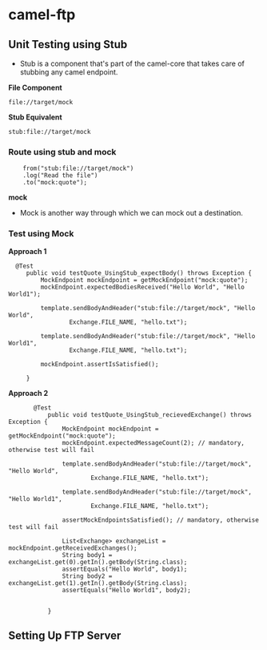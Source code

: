 # camel-ftp

## Unit Testing using Stub

-   Stub is a component that's part of the camel-core that takes care of stubbing any camel endpoint.

**File Component**

```youtrack
file://target/mock
``` 

**Stub Equivalent**

```youtrack
stub:file://target/mock
```
 
### Route using stub and mock

```youtrack
    from("stub:file://target/mock")
    .log("Read the file")
    .to("mock:quote");
``` 

**mock**

-   Mock is another way through which we can mock out a destination.


### Test using Mock

**Approach 1**

```youtrack
  @Test
     public void testQuote_UsingStub_expectBody() throws Exception {
         MockEndpoint mockEndpoint = getMockEndpoint("mock:quote");
         mockEndpoint.expectedBodiesReceived("Hello World", "Hello World1");
 
         template.sendBodyAndHeader("stub:file://target/mock", "Hello World",
                 Exchange.FILE_NAME, "hello.txt");
 
         template.sendBodyAndHeader("stub:file://target/mock", "Hello World1",
                 Exchange.FILE_NAME, "hello.txt");
 
         mockEndpoint.assertIsSatisfied();
 
     }

```

**Approach 2**

```youtrack
       @Test
           public void testQuote_UsingStub_recievedExchange() throws Exception {
               MockEndpoint mockEndpoint = getMockEndpoint("mock:quote");
               mockEndpoint.expectedMessageCount(2); // mandatory, otherwise test will fail
       
               template.sendBodyAndHeader("stub:file://target/mock", "Hello World",
                       Exchange.FILE_NAME, "hello.txt");
       
               template.sendBodyAndHeader("stub:file://target/mock", "Hello World1",
                       Exchange.FILE_NAME, "hello.txt");
       
               assertMockEndpointsSatisfied(); // mandatory, otherwise test will fail
       
               List<Exchange> exchangeList = mockEndpoint.getReceivedExchanges();
               String body1 = exchangeList.get(0).getIn().getBody(String.class);
               assertEquals("Hello World", body1);
               String body2 = exchangeList.get(1).getIn().getBody(String.class);
               assertEquals("Hello World1", body2);
       
       
           }
```

## Setting Up FTP Server